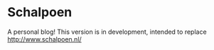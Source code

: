 Schalpoen
=========

A personal blog! This version is in development, intended to replace
http://www.schalpoen.nl/
